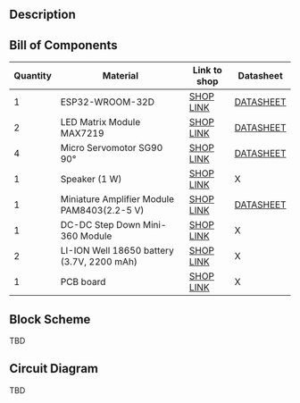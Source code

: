 ## Description

## Bill of Components

| Quantity | Material                                   | Link to shop  										                                                                         | Datasheet     |
|----------|--------------------------------------------|------------------------------------------------------------------------------------------------------------------------------------------------------------------------|---------------|
|    1     | ESP32-WROOM-32D                            | [SHOP LINK](https://www.sigmanortec.ro/placa-dezvoltare-esp32-cu-wifi-si-bluetooth)   										 | [DATASHEET](file:///C:/Users/anama/Downloads/esp32-wroom-32d_esp32-wroom-32u_datasheet_en.pdf) |
|    2     | LED Matrix Module MAX7219                  | [SHOP LINK](https://www.optimusdigital.ro/ro/optoelectronice-matrice-de-led-uri/118-modul-cu-matrice-de-led-uri-max7219.html?search_query=matrice+led&results=51)      | [DATASHEET](file:///C:/Users/anama/AppData/Local/Microsoft/Windows/INetCache/IE/D0JNYWEH/MAX7219-Datasheet[1].pdf) |
|    4     | Micro Servomotor SG90 90°                  | [SHOP LINK](https://www.optimusdigital.ro/ro/motoare-servomotoare/26-micro-servomotor-sg90.html?search_query=servomotor&results=116)               			 | [DATASHEET](file:///C:/Users/anama/AppData/Local/Microsoft/Windows/INetCache/IE/D0JNYWEH/Foaie%20de%20Catalog%20Servo%20Motor%20SG90[1].pdf) |
|    1     | Speaker (1 W)                              | [SHOP LINK](https://www.optimusdigital.ro/ro/audio-difuzoare/2147-difuzor-de-1-w.html?search_query=difuzor&results=95&HTTP_REFERER=https%3A%2F%2Fwww.optimusdigital.ro%2Fro%2Fcautare%3Fcontroller%3Dsearch%26orderby%3Dposition%26orderway%3Ddesc%26search_query%3Ddifuzor%26submit_search%3D)               															 |       X       |
|    1     | Miniature Amplifier Module PAM8403(2.2-5 V)| [SHOP LINK](https://www.sigmanortec.ro/modul-amplificator-miniatura-pam8403-22-5v?gad_source=1)               							 | [DATASHEET](https://www.mouser.com/datasheet/2/115/PAM8403-247318.pdf) |
|    1     | DC-DC Step Down Mini-360 Module            | [SHOP LINK](https://www.optimusdigital.ro/ro/surse-coboratoare-reglabile/152-modul-dc-dc-step-down-mini-360.html?search_query=modul+dc-dc+step+down+mini+360&results=1)|       X       |
|    2     | LI-ION Well 18650 battery (3.7V, 2200 mAh) | [SHOP LINK](https://www.dedeman.ro/ro/acumulator-li-ion-well-18650-3-7v-2200-mah/p/1050265)  										 |       X       |
|    1     | PCB board                                  | [SHOP LINK](https://www.sigmanortec.ro/Placa-PCB-prototipare-fata-dubla-7x9cm-p125747328)               								 |       X       |

## Block Scheme
TBD
## Circuit Diagram
TBD
